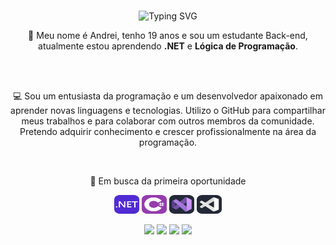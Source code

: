 <br>

<p align="center">
  <img src="https://readme-typing-svg.demolab.com?font=Fira+Code&duration=4000&weight=600&size=25&pause=3000&color=ffffff&random=false&width=500&height=45&lines=Ol%C3%A1%2C+eu+sou+Andrei+Zancan!+%F0%9F%91%8B%F0%9F%92%BB" alt="Typing SVG">
</p>

<div align="center">

<p>&#128301; Meu nome é Andrei, tenho 19 anos e sou um estudante Back-end, atualmente estou aprendendo <strong>.NET</strong> e <strong>Lógica de Programação</strong>.</p>
<!-- &#128301; = 🔭 -->

<br>

</div>

<br>

<div style="display: inline_block" align="center">
  <p>💻 Sou um entusiasta da programação e um desenvolvedor apaixonado em aprender novas linguagens e tecnologias. Utilizo o GitHub para compartilhar meus trabalhos e para colaborar com outros membros da comunidade. Pretendo adquirir conhecimento e crescer profissionalmente na área da programação.</p>
</div>

<br>

<div style="display: inline_block" align="center">
  <p>&#127919; Em busca da primeira oportunidade </p>
  <!-- &#127919; = 🎯 -->
</div>

<div style="display: inline_block" align="center">
  <img align="center" alt=".NET" height="30" width="40" src="https://github.com/tandpfun/skill-icons/raw/main/icons/DotNet.svg">
  <img align="center" alt="C#" height="30" width="40" src="https://raw.githubusercontent.com/tandpfun/skill-icons/main/icons/CS.svg"> 
  <img align="center" alt="Visual Studio" height="30" width="40" src="https://github.com/tandpfun/skill-icons/raw/main/icons/VisualStudio-Dark.svg"> 
  <img align="center" alt="Visual Studio Code" height="30" width="40" src="https://github.com/tandpfun/skill-icons/raw/main/icons/VSCode-Dark.svg">
</div>

<br>
  
<div align="center"> 
  <a href="https://www.linkedin.com/in/andrei-zancan/" target="_blank"><img src="https://img.shields.io/badge/-LinkedIn-%230077B5?style=for-the-badge&logo=linkedin&logoColor=white"></a>
  <a href="https://github.com/AndreiZancan" target="_blank"><img src="https://img.shields.io/badge/GitHub-100000?style=for-the-badge&logo=github&logoColor=white"></a>
  <a href="https://www.instagram.com/andrei.zancan/" target="_blank"><img src="https://img.shields.io/badge/Instagram-E4405F?style=for-the-badge&logo=instagram&logoColor=white"></a>
  <a href="mailto:andreizancan@gmail.com" target="_blank"><img src="https://img.shields.io/badge/Gmail-D14836?style=for-the-badge&logo=gmail&logoColor=white"></a>
</div>
